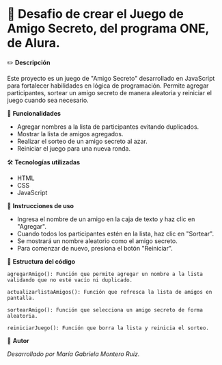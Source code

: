 # 🎁 Desafio de crear el Juego de Amigo Secreto, del programa ONE, de Alura.

✏️ **Descripción**

Este proyecto es un juego de "Amigo Secreto" desarrollado en JavaScript para fortalecer habilidades en lógica de programación. Permite agregar participantes, sortear un amigo secreto de manera aleatoria y reiniciar el juego cuando sea necesario.


🚀 **Funcionalidades**

- Agregar nombres a la lista de participantes evitando duplicados.
- Mostrar la lista de amigos agregados.
- Realizar el sorteo de un amigo secreto al azar.
- Reiniciar el juego para una nueva ronda.


🛠️ **Tecnologías utilizadas**

- HTML
- CSS
- JavaScript


📌 **Instrucciones de uso**

- Ingresa el nombre de un amigo en la caja de texto y haz clic en "Agregar".
- Cuando todos los participantes estén en la lista, haz clic en "Sortear".
- Se mostrará un nombre aleatorio como el amigo secreto.
- Para comenzar de nuevo, presiona el botón "Reiniciar".


📂 **Estructura del código**

`agregarAmigo(): Función que permite agregar un nombre a la lista validando que no esté vacío ni duplicado.`

`actualizarlistaAmigos(): Función que refresca la lista de amigos en pantalla.`

`sortearAmigo(): Función que selecciona un amigo secreto de forma aleatoria.`

`reiniciarJuego(): Función que borra la lista y reinicia el sorteo.`


📌 **Autor**

*Desarrollado por María Gabriela Montero Ruiz.*
